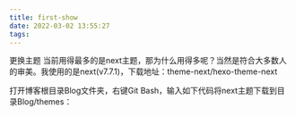 ```yaml
---
title: first-show
date: 2022-03-02 13:55:27
tags:
---
```


更换主题
当前用得最多的是next主题，那为什么用得多呢？当然是符合大多数人的审美。我使用的是next(v7.7.1)，下载地址：theme-next/hexo-theme-next

打开博客根目录Blog文件夹，右键Git Bash，输入如下代码将next主题下载到目录Blog/themes：